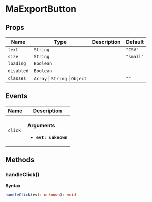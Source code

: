 # MaExportButton

## Props

| Name       | Type                                    | Description | Default   |
| ---------- | --------------------------------------- | ----------- | --------- |
| `text`     | `String`                                |             | `"CSV"`   |
| `size`     | `String`                                |             | `"small"` |
| `loading`  | `Boolean`                               |             |           |
| `disabled` | `Boolean`                               |             |           |
| `classes`  | `Array` &#124; `String` &#124; `Object` |             | `""`      |

## Events

| Name    | Description                                                 |
| ------- | ----------------------------------------------------------- |
| `click` | <br/>**Arguments**<br/><ul><li>**`evt: unknown`**</li></ul> |

## Methods

### handleClick()

**Syntax**

```typescript
handleClick(evt: unknown): void
```

